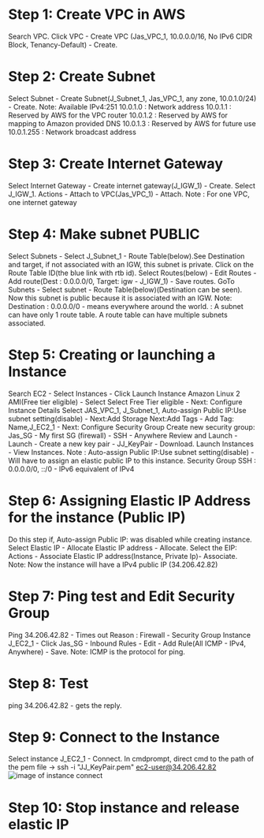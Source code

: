 # Step 1: Create VPC in AWS
Search VPC. Click VPC - Create VPC (Jas_VPC_1, 10.0.0.0/16, No IPv6 CIDR Block, Tenancy-Default) - Create.
# Step 2: Create Subnet
Select Subnet - Create Subnet(J_Subnet_1, Jas_VPC_1, any zone, 10.0.1.0/24) - Create. 
Note: Available IPv4:251
10.0.1.0 : Network address
10.0.1.1 : Reserved by AWS for the VPC router
10.0.1.2 : Reserved by AWS for mapping to Amazon provided DNS
10.0.1.3 : Reserved by AWS for future use
10.0.1.255 : Network broadcast address
# Step 3: Create Internet Gateway
Select Internet Gateway - Create internet gateway(J_IGW_1) - Create. Select J_IGW_1. Actions - Attach to VPC(Jas_VPC_1) - Attach.
Note : For one VPC, one internet gateway
# Step 4: Make subnet PUBLIC
Select Subnets - Select J_Subnet_1 - Route Table(below).See Destination and target, if not associated with an IGW, this subnet is private. Click on the Route Table ID(the blue link with rtb id). Select Routes(below) - Edit Routes - Add route(Dest : 0.0.0.0/0, Target: igw - J_IGW_1) - Save routes. GoTo Subnets - Select subnet - Route Table(below)(Destination can be seen). Now this subnet is public because it is associated with an IGW.
Note: Destination : 0.0.0.0/0 - means everywhere around the world.
    : A subnet can have only 1 route table. A route table can have multiple subnets associated.
# Step 5: Creating or launching a Instance
Search EC2 - Select Instances - Click Launch Instance
  Amazon Linux 2 AMI(Free tier eligible) - Select
  Select Free Tier eligible - Next: Configure Instance Details
  Select JAS_VPC_1, J_Subnet_1, Auto-assign Public IP:Use subnet setting(disable) - Next:Add Storage
  Next:Add Tags - Add Tag: Name,J_EC2_1 - Next: Configure Security Group
  Create new security group: Jas_SG - My first SG (firewall) - SSH - Anywhere
  Review and Launch - Launch - Create a new key pair - JJ_KeyPair - Download. 
  Launch Instances - View Instances.
Note : 
Auto-assign Public IP:Use subnet setting(disable) - Will have to assign an elastic public IP to this instance.
Security Group SSH : 0.0.0.0/0, ::/0 - IPv6 equivalent of IPv4
# Step 6: Assigning Elastic IP Address for the instance (Public IP)
Do this step if, Auto-assign Public IP: was disabled while creating instance.
Select Elastic IP - Allocate Elastic IP address - Allocate. Select the EIP: Actions - Associate Elastic IP address(Instance, Private Ip)- Associate.
Note: Now the instance will have a IPv4 public IP (34.206.42.82)
# Step 7: Ping test and Edit Security Group
Ping 34.206.42.82 - Times out
Reason : Firewall - Security Group
Instance J_EC2_1 - Click Jas_SG - Inbound Rules - Edit - Add Rule(All ICMP - IPv4, Anywhere) - Save.
Note: ICMP is the protocol for ping.
# Step 8: Test
ping 34.206.42.82 - gets the reply.
# Step 9: Connect to the Instance
Select instance J_EC2_1 - Connect.
In cmdprompt, direct cmd to the path of the pem file -> 
ssh -i "JJ_KeyPair.pem" ec2-user@34.206.42.82
![image of instance connect](https://github.com/Jasmy118/scripturient/blob/master/Instance%20Connect.JPG)
# Step 10: Stop instance and release elastic IP
